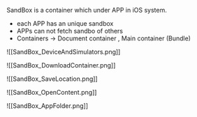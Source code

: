SandBox is a container which under APP in iOS system.
-   each APP has an unique sandbox
-   APPs can not fetch sandbo of others
-   Containers → Document container , Main container (Bundle) 

![[SandBox_DeviceAndSimulators.png]]

![[SandBox_DownloadContainer.png]]

![[SandBox_SaveLocation.png]]

![[SandBox_OpenContent.png]]

![[SandBox_AppFolder.png]]